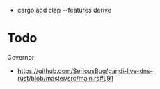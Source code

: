 - cargo add clap --features derive

# Todo
Governor
- https://github.com/SeriousBug/gandi-live-dns-rust/blob/master/src/main.rs#L91

